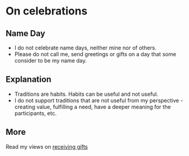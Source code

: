 # On celebrations

## Name Day

- I do not celebrate name days, neither mine nor of others.
- Please do not call me, send greetings or gifts on a day that some consider to be my name day.

## Explanation

- Traditions are habits. Habits can be useful and not useful.
- I do not support traditions that are not useful from my perspective - creating value, fulfilling a need, have a deeper meaning for the participants, etc.

## More

Read my views on [receiving gifts](receiving.md)
